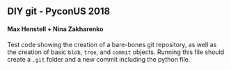 ## DIY git - PyconUS 2018

#### Max Henstell + Nina Zakharenko

Test code showing the creation of a bare-bones git repository, as well as the creation of basic `blob`, `tree`, and `commit` objects. Running this file should create a `.git` folder and a new commit including the python file.
